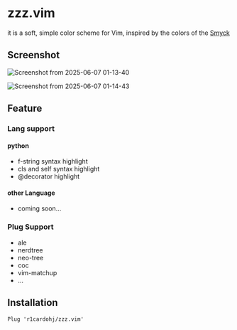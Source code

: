 # zzz.vim

it is a soft, simple color scheme for Vim, inspired by the colors of the [Smyck](https://github.com/hukl/Smyck-Color-Scheme)

## Screenshot

![Screenshot from 2025-06-07 01-13-40](https://github.com/user-attachments/assets/6e3e14cb-ad86-4476-8ea0-3683bf0e6988)

![Screenshot from 2025-06-07 01-14-43](https://github.com/user-attachments/assets/388af808-8d52-4e7d-990a-467cf3708a2f)


## Feature

### Lang support

#### python

* f-string syntax highlight
* cls and self syntax highlight
* @decorator highlight

#### other Language

* coming soon...

### Plug Support

* ale
* nerdtree
* neo-tree
* coc
* vim-matchup
* ...

## Installation

```vim
Plug 'r1cardohj/zzz.vim'
```
